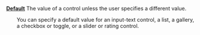 [**Default**](properties-data.md) The value of a control unless the user specifies a different value.

<p style="margin-left: 2.0em">You can specify a default value for an input-text control, a list, a gallery, a checkbox or toggle, or a slider or rating control.

